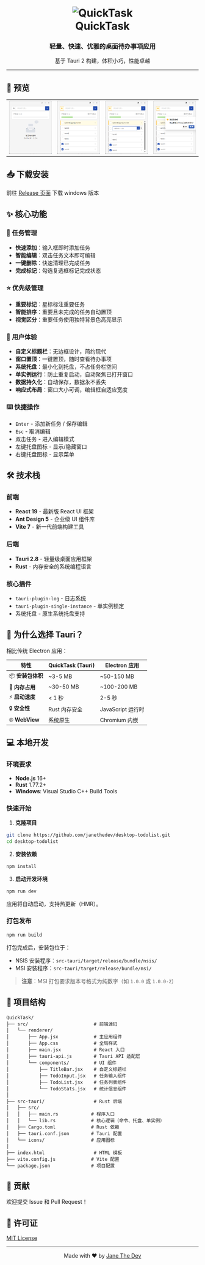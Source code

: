 <h1 align="center">
  <img src="./src-tauri/icons/icon.ico" alt="QuickTask" width="128" />
  <br>
  QuickTask
  <br>
</h1>

<h3 align="center">
  轻量、快速、优雅的桌面待办事项应用
</h3>

<p align="center">
  基于 Tauri 2 构建，体积小巧，性能卓越
</p>

---

## 📸 预览

|                                               |                                                |                                                |                                                |
| --------------------------------------------- | ---------------------------------------------- | ---------------------------------------------- | ---------------------------------------------- |
| <img src="./docs/preview_1.png" alt="预览" /> | <img src="./docs/preview_2.png" alt="预览"  /> | <img src="./docs/preview_3.png" alt="预览"  /> | <img src="./docs/preview_4.png" alt="预览"  /> |

## 📥 下载安装

前往 [Release 页面](https://github.com/janethedev/desktop-todolist/releases) 下载 windows 版本

## ✨ 核心功能

### 📝 任务管理
- **快速添加**：输入框即时添加任务
- **智能编辑**：双击任务文本即可编辑
- **一键删除**：快速清理已完成任务
- **完成标记**：勾选复选框标记完成状态

### ⭐ 优先级管理
- **重要标记**：星标标注重要任务
- **智能排序**：重要且未完成的任务自动置顶
- **视觉区分**：重要任务使用独特背景色高亮显示

### 🎯 用户体验
- **自定义标题栏**：无边框设计，简约现代
- **窗口置顶**：一键置顶，随时查看待办事项
- **系统托盘**：最小化到托盘，不占任务栏空间
- **单实例运行**：防止重复启动，自动聚焦已打开窗口
- **数据持久化**：自动保存，数据永不丢失
- **响应式布局**：窗口大小可调，编辑框自适应宽度

### ⌨️ 快捷操作
- `Enter` - 添加新任务 / 保存编辑
- `Esc` - 取消编辑
- 双击任务 - 进入编辑模式
- 左键托盘图标 - 显示/隐藏窗口
- 右键托盘图标 - 显示菜单

## 🛠️ 技术栈

### 前端
- **React 19** - 最新版 React UI 框架
- **Ant Design 5** - 企业级 UI 组件库
- **Vite 7** - 新一代前端构建工具

### 后端
- **Tauri 2.8** - 轻量级桌面应用框架
- **Rust** - 内存安全的系统编程语言

### 核心插件
- `tauri-plugin-log` - 日志系统
- `tauri-plugin-single-instance` - 单实例锁定
- 系统托盘 - 原生系统托盘支持

## 🚀 为什么选择 Tauri？

相比传统 Electron 应用：

| 特性 | QuickTask (Tauri) | Electron 应用 |
|------|-------------------|---------------|
| 📦 **安装包体积** | ~3-5 MB | ~50-150 MB |
| 💾 **内存占用** | ~30-50 MB | ~100-200 MB |
| ⚡ **启动速度** | < 1 秒 | 2-5 秒 |
| 🔒 **安全性** | Rust 内存安全 | JavaScript 运行时 |
| 🌐 **WebView** | 系统原生 | Chromium 内嵌 |

## 💻 本地开发

### 环境要求

- **Node.js** 16+ 
- **Rust** 1.77.2+
- **Windows**: Visual Studio C++ Build Tools

### 快速开始

1. **克隆项目**
```bash
git clone https://github.com/janethedev/desktop-todolist.git
cd desktop-todolist
```

2. **安装依赖**
```bash
npm install
```

3. **启动开发环境**
```bash
npm run dev
```

应用将自动启动，支持热更新（HMR）。

### 打包发布

```bash
npm run build
```

打包完成后，安装包位于：
- NSIS 安装程序：`src-tauri/target/release/bundle/nsis/`
- MSI 安装程序：`src-tauri/target/release/bundle/msi/`

> **注意**：MSI 打包要求版本号格式为纯数字（如 `1.0.0` 或 `1.0.0-2`）

## 📂 项目结构

```
QuickTask/
├── src/                        # 前端源码
│   └── renderer/              
│       ├── App.jsx             # 主应用组件
│       ├── App.css             # 全局样式
│       ├── main.jsx            # React 入口
│       ├── tauri-api.js        # Tauri API 适配层
│       └── components/         # UI 组件
│           ├── TitleBar.jsx    # 自定义标题栏
│           ├── TodoInput.jsx   # 任务输入组件
│           ├── TodoList.jsx    # 任务列表组件
│           └── TodoStats.jsx   # 统计信息组件
│
├── src-tauri/                  # Rust 后端
│   ├── src/
│   │   ├── main.rs            # 程序入口
│   │   └── lib.rs             # 核心逻辑（命令、托盘、单实例）
│   ├── Cargo.toml             # Rust 依赖
│   ├── tauri.conf.json        # Tauri 配置
│   └── icons/                 # 应用图标
│
├── index.html                  # HTML 模板
├── vite.config.js             # Vite 配置
└── package.json               # 项目配置
```

## 🤝 贡献

欢迎提交 Issue 和 Pull Request！

## 📄 许可证

[MIT License](LICENSE)

---

<p align="center">
  Made with ❤️ by <a href="https://github.com/janethedev">Jane The Dev</a>
</p>
